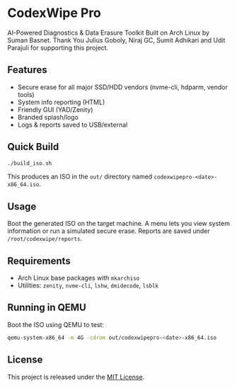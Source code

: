 # CodexWipe Pro

AI-Powered Diagnostics & Data Erasure Toolkit
Built on Arch Linux by Suman Basnet. Thank You Julius Goboly, Niraj GC, Sumit Adhikari and Udit Parajuli for supporting this project.

## Features
- Secure erase for all major SSD/HDD vendors (nvme-cli, hdparm, vendor tools)
- System info reporting (HTML)
- Friendly GUI (YAD/Zenity)
- Branded splash/logo
- Logs & reports saved to USB/external

## Quick Build
```bash
./build_iso.sh
```
This produces an ISO in the `out/` directory named `codexwipepro-<date>-x86_64.iso`.

## Usage
Boot the generated ISO on the target machine. A menu lets you view system information or run a simulated secure erase. Reports are saved under `/root/codexwipe/reports`.

## Requirements
- Arch Linux base packages with `mkarchiso`
- Utilities: `zenity`, `nvme-cli`, `lshw`, `dmidecode`, `lsblk`

## Running in QEMU
Boot the ISO using QEMU to test:
```bash
qemu-system-x86_64 -m 4G -cdrom out/codexwipepro-<date>-x86_64.iso
```

## License
This project is released under the [MIT License](LICENSE).

